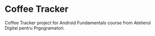 # Coffee Tracker

Coffee Tracker project for Android Fundamentals course from Atelierul Digital pentru Prgogramatori.
